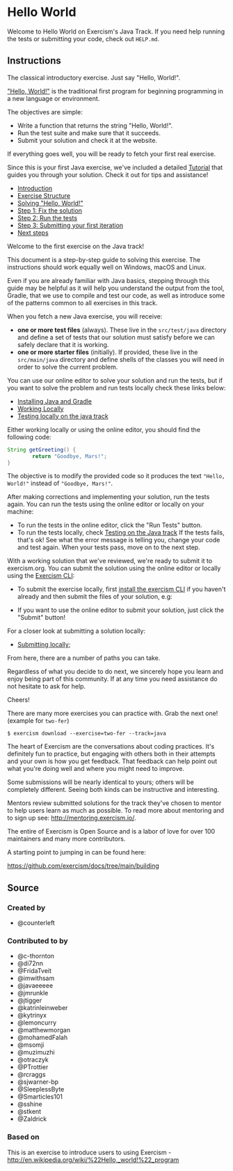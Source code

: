 # Hello World

Welcome to Hello World on Exercism's Java Track.
If you need help running the tests or submitting your code, check out `HELP.md`.

## Instructions

The classical introductory exercise. Just say "Hello, World!".

["Hello, World!"](http://en.wikipedia.org/wiki/%22Hello,_world!%22_program) is
the traditional first program for beginning programming in a new language
or environment.

The objectives are simple:

- Write a function that returns the string "Hello, World!".
- Run the test suite and make sure that it succeeds.
- Submit your solution and check it at the website.

If everything goes well, you will be ready to fetch your first real exercise.

Since this is your first Java exercise, we've included a detailed [Tutorial](#tutorial)
that guides you through your solution. Check it out for tips and
assistance!

* [Introduction](#introduction)
* [Exercise Structure](#exercise-structure)
* [Solving "Hello, World!"](#solving-hello-world)
* [Step 1: Fix the solution](#step-1-fix-the-solution)
* [Step 2: Run the tests](#step-2-run-the-tests)
* [Step 3: Submitting your first iteration](#step-3-submitting-your-first-iteration)
* [Next steps](#next-steps)

Welcome to the first exercise on the Java track!

This document is a step-by-step guide to solving this exercise. The
instructions should work equally well on Windows, macOS and Linux.

Even if you are already familiar with Java basics, stepping through this guide
may be helpful as it will help you understand the output from the tool, Gradle,
that we use to compile and test our code, as well as introduce some of the
patterns common to all exercises in this track.

When you fetch a new Java exercise, you will receive:

* __one or more test files__ (always). These live in the `src/test/java`
directory and define a set of tests that our solution must satisfy before we
can safely declare that it is working.
* __one or more starter files__ (initially). If provided, these live in the
`src/main/java` directory and define shells of the classes you will need
in order to solve the current problem.

You can use our online editor to solve your solution and run the tests, but
if you want to solve the problem and run tests locally check these links below:

* [Installing Java and Gradle](https://exercism.org/docs/tracks/java/installation)
* [Working Locally](https://exercism.org/docs/using/solving-exercises/working-locally)
* [Testing locally on the java track](https://exercism.org/docs/tracks/java/tests)



Either working locally or using the online editor, you should find the following code:

```java
String getGreeting() {
        return "Goodbye, Mars!";
}
```

The objective is to modify the provided code so it produces the text `"Hello, World!"` instead of `"Goodbye, Mars!"`.

After making corrections and implementing your solution, run the tests again.
You can run the tests using the online editor or locally on your machine:
- To run the tests in the online editor, click the "Run Tests" button.
- To run the tests locally, check [Testing on the Java track](https://exercism.org/docs/tracks/java/tests)
  If the tests fails, that's ok! See what the error message is telling you, change your code and test again.
  When your tests pass, move on to the next step.

With a working solution that we've reviewed, we're ready to submit it to
exercism.org.
You can submit the solution using the online editor or locally using the [Exercism CLI](https://exercism.org/docs/using/solving-exercises/working-locally):
- To submit the exercise locally, first [install the exercism CLI](https://exercism.org/docs/using/solving-exercises/working-locally) if you haven't already  and then submit the files of your solution, e.g:

- If you want to use the online editor to submit your solution, just click the "Submit" button!

For a closer look at submitting a solution locally:

* [Submitting locally](https://exercism.org/docs/using/solving-exercises/working-locally);


From here, there are a number of paths you can take.

Regardless of what you decide to do next, we sincerely hope you learn
and enjoy being part of this community.  If at any time you need assistance
do not hesitate to ask for help.

Cheers!

There are many more exercises you can practice with.  Grab the next one! (example for `two-fer`)

```
$ exercism download --exercise=two-fer --track=java
```

The heart of Exercism are the conversations about coding
practices. It's definitely fun to practice, but engaging with others
both in their attempts and your own is how you get feedback. That feedback
can help point out what you're doing well and where you might need to
improve.

Some submissions will be nearly identical to yours; others will be
completely different. Seeing both kinds can be instructive and interesting.

Mentors review submitted solutions for the track they've chosen to mentor
to help users learn as much as possible. To read more about mentoring and
to sign up see: http://mentoring.exercism.io/.

The entire of Exercism is Open Source and is a labor of love for over
100 maintainers and many more contributors.

A starting point to jumping in can be found here:

https://github.com/exercism/docs/tree/main/building

## Source

### Created by

- @counterleft

### Contributed to by

- @c-thornton
- @di72nn
- @FridaTveit
- @imwithsam
- @javaeeeee
- @jmrunkle
- @jtigger
- @katrinleinweber
- @kytrinyx
- @lemoncurry
- @matthewmorgan
- @mohamedFalah
- @msomji
- @muzimuzhi
- @otraczyk
- @PTrottier
- @rcraggs
- @sjwarner-bp
- @SleeplessByte
- @Smarticles101
- @sshine
- @stkent
- @Zaldrick

### Based on

This is an exercise to introduce users to using Exercism - http://en.wikipedia.org/wiki/%22Hello,_world!%22_program
